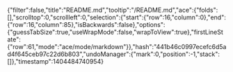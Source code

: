{"filter":false,"title":"README.md","tooltip":"/README.md","ace":{"folds":[],"scrolltop":0,"scrollleft":0,"selection":{"start":{"row":16,"column":0},"end":{"row":16,"column":85},"isBackwards":false},"options":{"guessTabSize":true,"useWrapMode":false,"wrapToView":true},"firstLineState":{"row":61,"mode":"ace/mode/markdown"}},"hash":"441b46c0997ecefc6d5ad4f645ceb97c22d6b803","undoManager":{"mark":0,"position":-1,"stack":[]},"timestamp":1404484740954}